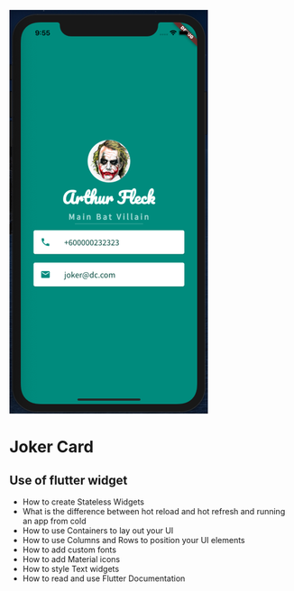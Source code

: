 ![Jocker Banner](images/joker_card_app.png?raw=true "App final look")

# Joker Card


## Use of flutter widget

* How to create Stateless Widgets
* What is the difference between hot reload and hot refresh and running an app from cold
* How to use Containers to lay out your UI
* How to use Columns and Rows to position your UI elements
* How to add custom fonts
* How to add Material icons
* How to style Text widgets
* How to read and use Flutter Documentation


